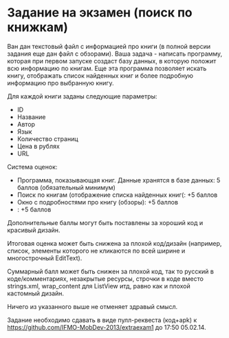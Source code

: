 Задание на экзамен (поиск по книжкам)
==========

Ван дан текстовый файл с информацией про книги (в полной версии задания еще дан файл с обзорами).
Ваша задача - написать программу, которая при первом запуске создаст базу данных, в которую положит всю информацию по книгам. Еще эта программа позволяет искать книгу, отображать список найденных книг и более подробную информацию про выбранную книгу.

Для каждой книги заданы следующие параметры:
* ID
* Название
* Автор
* Язык
* Количество страниц
* Цена в рублях
* URL

Система оценок:
 
- Программа, показывающая книг. Данные хранятся в базе данных: 5 баллов (обязательный минимум)
- Поиск по книгам (отображение списка найденных книг(: +5 баллов
- Окно с подробностями про книгу (обзоры): +5 баллов
- : +5 баллов

Дополнительные баллы могут быть поставлены за хороший код и красивый дизайн.
 
Итоговая оценка может быть снижена за плохой код/дизайн (например, список, элементы которого не кликаются по всей ширине и многострочный EditText).
 
Суммарный балл может быть снижен за плохой код, так то русский в коде/комментариях, незакрытые ресурсы, строчки в коде вместо strings.xml, wrap_content для ListView итд, равно как и плохой кастомный дизайн.
 
Ничего из указанного выше не отменяет здравый смысл.
 
Задание необходимо сдавать в виде пулл-реквеста (код+apk) к https://github.com/IFMO-MobDev-2013/extraexam1 до 17:50 05.02.14.
